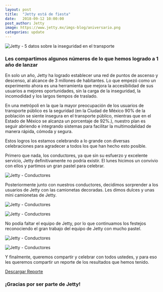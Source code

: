```yaml
---
layout: post
title:  "Jetty está de fiesta"
date:   2018-09-12 10:00:00
post_author: Jetty
image: https://www.jetty.mx/imgs-blog/aniversario.png
categories: update
---
```


![Jetty - 5 datos sobre la inseguridad en el transporte]({{site.baseurl}}/imgs-blog/aniversario.png)

<h3>Les compartimos algunos números de lo que hemos logrado a 1 año de lanzar</h3>

En solo un año, Jetty ha logrado establecer una red de puntos de ascenso y descenso, al alcance de 3 millones de habitantes. Lo que empezó como un experimento ahora es una herramienta que mejora la accesibilidad de sus usuarios a mejores oportunidades, sin la carga de la inseguridad, la incomodidad y los largos tiempos de traslado.

En una metrópoli en la que la mayor preocupación de los usuarios de transporte público es la seguridad (en la Ciudad de México 90% de la población se siente insegura en el transporte público, mientras que en el Estado de México se alcanza un porcentaje de 92%.), nuestro plan es seguir abriendo e integrando sistemas para facilitar la multimodalidad de manera rápida, cómoda y segura.

Estos logros los estamos celebrando a lo grande con diversas celebraciones para agradecer a todos los que han hecho esto posible.

Primero que nada, los conductores, ya que sin su esfuerzo y excelente servicio, Jetty definitivamente no podría existir. El lunes hicimos un convivio con ellos y partimos un gran pastel para celebrar.

![Jetty - Conductores]({{site.baseurl}}/imgs-blog/encierro.jpg)

Posteriormente junto con nuestros conductores, decidimos sorprender a los usuarios de Jetty con las camionetas decoradas. Les dimos dulces y unas mini camionetas de Jetty.

![Jetty - Conductores]({{site.baseurl}}/imgs-blog/usuarios.jpg)

![Jetty - Conductores]({{site.baseurl}}/imgs-blog/twitter.jpg)

No podía faltar el equipo de Jetty, por lo que continuamos los festejos reconociendo el gran trabajo del equipo de Jetty con mucho pastel.

![Jetty - Conductores]({{site.baseurl}}/imgs-blog/equipo-jetty.png)

![Jetty - Conductores]({{site.baseurl}}/imgs-blog/pastel.png)

Y finalmente, queremos compartir y celebrar con todos ustedes, y para eso les queremos compartir un reporte de los resultados que hemos tenido.

<a href="{{site.baseurl}}/docs/Reporte-2018-Jetty.pdf" target="_new"><span class="glyphicon glyphicon-cloud-download" aria-hidden="true"></span> Descargar Reporte</a>

<div class="text-center">
  <h3>¡Gracias por ser parte de Jetty!</h3>
</div>
